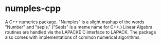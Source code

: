 # numples-cpp
A C++ numerics package. "Numples" is a slight mashup of the words "Number" and "sepls." ("Sepls" is a meme name for C++.) Linear Algebra routines are handled via the LAPACKE C interface to LAPACK. The package also comes with implementations of common numerical algorithms.

